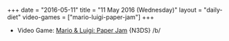 +++
date = "2016-05-11"
title = "11 May 2016 (Wednesday)"
layout = "daily-diet"
video-games = ["mario-luigi-paper-jam"]
+++

<ul>
<li class="entry video-games">Video Game: <a href="/video-games/mario-luigi-paper-jam">Mario &amp; Luigi: Paper Jam</a> {N3DS} /b/</li>
</ul>